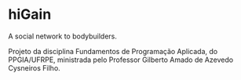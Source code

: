 # hiGain

A social network to bodybuilders.

Projeto da disciplina Fundamentos de Programação Aplicada, do PPGIA/UFRPE, ministrada pelo Professor Gilberto Amado de Azevedo Cysneiros Filho.
